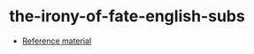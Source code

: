 # the-irony-of-fate-english-subs

 - [Reference material](https://ucg.cdn.doma.dev/%D0%98%D1%80%D0%BE%D0%BD%D0%B8%D1%8F%20%D0%A1%D1%83%D0%B4%D1%8C%D0%B1%D1%8B.avi)

